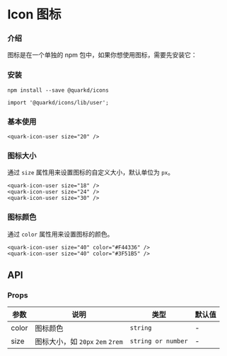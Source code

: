# Icon 图标

### 介绍

图标是在一个单独的 npm 包中，如果你想使用图标，需要先安装它：

### 安装

```tsx
npm install --save @quarkd/icons

import '@quarkd/icons/lib/user';
```

### 基本使用

```tsx
<quark-icon-user size="20" />
```

### 图标大小

通过 `size` 属性用来设置图标的自定义大小，默认单位为 `px`。

```tsx
<quark-icon-user size="18" />
<quark-icon-user size="24" />
<quark-icon-user size="30" />
```

### 图标颜色

通过 `color` 属性用来设置图标的颜色。

```tsx
<quark-icon-user size="40" color="#F44336" />
<quark-icon-user size="40" color="#3F51B5" />
```

## API

### Props

| 参数  | 说明                             | 类型               | 默认值 |
| ----- | -------------------------------- | ------------------ | ------ |
| color | 图标颜色                         | `string`           | -      |
| size  | 图标大小，如 `20px` `2em` `2rem` | `string or number` | -      |
